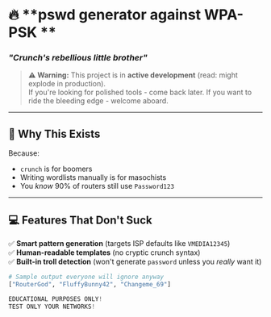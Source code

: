 # 🔥 **pswd generator against WPA-PSK **  
### *"Crunch's rebellious little brother"*  

> **⚠️ Warning:** This project is in **active development** (read: might explode in production).  
> If you're looking for polished tools - come back later. If you want to ride the bleeding edge - welcome aboard.  

---

## 🚀 **Why This Exists**  
Because:  
- `crunch` is for boomers  
- Writing wordlists manually is for masochists  
- You *know* 90% of routers still use `Password123`  

---

## 💻 **Features That Don't Suck**  
✅ **Smart pattern generation** (targets ISP defaults like `VMEDIA12345`)  
✅ **Human-readable templates** (no cryptic crunch syntax)  
✅ **Built-in troll detection** (won't generate `password` unless you *really* want it)  

```python
# Sample output everyone will ignore anyway
["RouterGod", "FluffyBunny42", "Changeme_69"]

EDUCATIONAL PURPOSES ONLY!
TEST ONLY YOUR NETWORKS!
